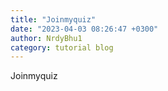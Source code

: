 ```yaml
---
title: "Joinmyquiz"
date: "2023-04-03 08:26:47 +0300"
author: NrdyBhu1
category: tutorial blog
---
```

Joinmyquiz
